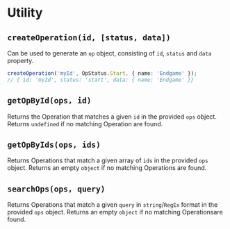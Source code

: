 # Utility

## `createOperation(id, [status, data])`

Can be used to generate an `op` object, consisting of `id`, `status` and `data` property.

```ts
createOperation('myId', OpStatus.Start, { name: 'Endgame' });
// { id: 'myId', status: 'start', data: { name: 'Endgame' }}
```

## `getOpById(ops, id)`

Returns the Operation that matches a given `id` in the provided `ops` object.
Returns `undefined` if no matching Operation are found.

## `getOpByIds(ops, ids)`

Returns Operations that match a given array of `ids` in the provided `ops` object. Returns an empty `object` if no matching Operations are found.

## `searchOps(ops, query)`

Returns Operations that match a given `query` in `string`/`RegEx` format in the provided `ops` object. Returns an empty `object` if no matching Operationsare found.
